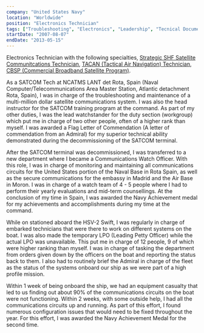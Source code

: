 ```yaml
---
company: "United States Navy"
location: "Worldwide"
position: "Electronics Technician"
tags: ["Troubleshooting", "Electronics", "Leadership", "Tecnical Documentation/Presenting"]
startDate: "2007-08-07"
endDate: "2013-05-15"
---
```


Electronics Technician with the following specialties, [Strategic SHF Satellite Communitcations Technician](https://www.globalsecurity.org/space/systems/an-gsc-52.htm), [TACAN (Tactical Air Navigation) Technician](https://en.wikipedia.org/wiki/Tactical_air_navigation_system), [CBSP (Commercial Broadband Satellite Program)](https://www.l3harris.com/all-capabilities/commercial-broadband-satellite-program-cbsp).</p>

As a SATCOM Tech at NCATMS LANT det Rota, Spain (Naval Computer/Telecommunications Area Master Station, Atlantic detachment Rota, Spain), I was in charge of the troubleshooting and maintenance of a multi-million dollar satellite communications system. I was also the head instructor for the SATCOM training program at the command. As part of my other duties, I was the lead watchstander for the duty section (workgroup) which put me in charge of two other people, often of a higher rank than myself. I was awarded a Flag Letter of Commendation (A letter of commendation from an Admiral) for my superior technical ability demonstrated during the decommissioning of the SATCOM terminal.</p>

After the SATCOM terminal was decommissioned, I was transferred to a new department where I became a Communications Watch Officer. With this role, I was in charge of monitoring and maintaining all communications circuits for the United States portion of the Naval Base in Rota Spain, as well as the secure communications for the embassy in Madrid and the Air Base in Moron. I was in charge of a watch team of 4 - 5 people where I had to perform their yearly evaluations and mid-term counsellings. At the conclusion of my time in Spain, I was awarded the Navy Achievement medal for my achievements and accomplishments during my time at the command.</p>

While on stationed aboard the HSV-2 Swift, I was regularly in charge of embarked technicians that were there to work on different systems on the boat. I was also made the temporary LPO (Leading Petty Officer) while the actual LPO was unavailable. This put me in charge of 12 people, 9 of which were higher ranking than myself. I was in charge of tasking the department from orders given down by the officers on the boat and reporting the status back to them. I also had to routinely brief the Admiral in charge of the fleet as the status of the systems onboard our ship as we were part of a high profile mission.</p>

Within 1 week of being onboard the ship, we had an equipment casualty that led to us finding out about 90% of the communications circuits on the boat were not functioning. Within 2 weeks, with some outside help, I had all the communications circuits up and running. As part of this effort, I found numerous configuration issues that would need to be fixed throughout the year. For this effort, I was awarded the Navy Achievement Medal for the second time.</p>
